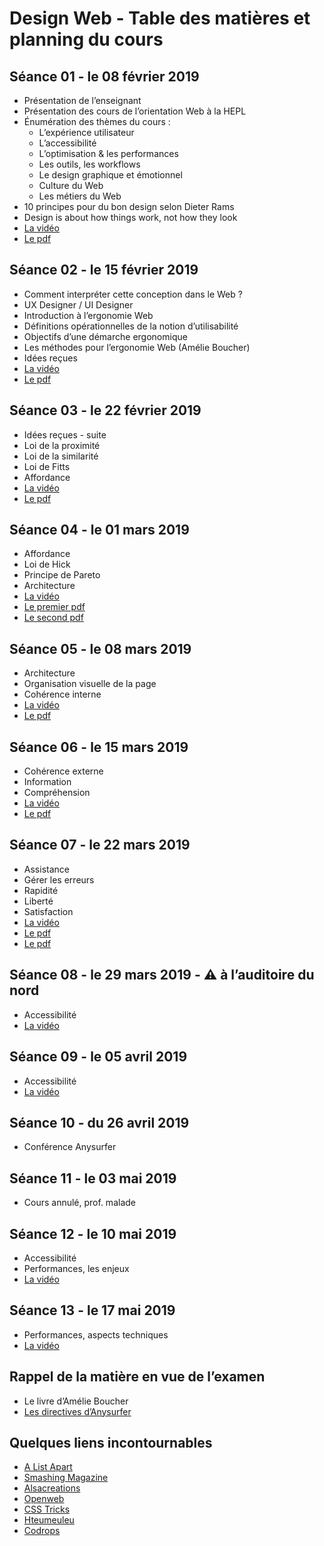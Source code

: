 # Design Web - Table des matières et planning du cours

## Séance 01 - le 08 février 2019

- Présentation de l’enseignant
- Présentation des cours de l’orientation Web à la HEPL
- Énumération des thèmes du cours :
	- L’expérience utilisateur
	- L’accessibilité
	- L’optimisation & les performances
	- Les outils, les workflows
	- Le design graphique et émotionnel
	- Culture du Web
	- Les métiers du Web
- 10 principes pour du bon design selon Dieter Rams
- Design is about how things work, not how they look
- [La vidéo](https://youtu.be/YwzCXfM5b-I)
- [Le pdf](https://fr.slideshare.net/secret/ai3VrzYlq3lSF0)

## Séance 02 - le 15 février 2019

- Comment interpréter cette conception dans le Web ?
- UX Designer / UI Designer
- Introduction à l’ergonomie Web
- Définitions opérationnelles de la notion d’utilisabilité
- Objectifs d’une démarche ergonomique
- Les méthodes pour l’ergonomie Web (Amélie Boucher)
- Idées reçues
- [La vidéo](https://youtu.be/ksBA56EAJq4)
- [Le pdf](https://fr.slideshare.net/secret/Jjuxk3DBC5ZJiN)

## Séance 03 - le 22 février 2019

- Idées reçues - suite
- Loi de la proximité
- Loi de la similarité
- Loi de Fitts
- Affordance
- [La vidéo](https://youtu.be/ghIvUtgcvLU)
- [Le pdf](https://www.slideshare.net/secret/o0S80eWa8B1K5Y)

## Séance 04 - le 01 mars 2019

- Affordance
- Loi de Hick
- Principe de Pareto
- Architecture
- [La vidéo](https://youtu.be/O40h9kezdo0)
- [Le premier pdf](https://www.slideshare.net/secret/oe7Lh5PST8towC)
- [Le second pdf](https://www.slideshare.net/secret/xjsZE6NWDaiftj)

## Séance 05 - le 08 mars 2019

- Architecture
- Organisation visuelle de la page
- Cohérence interne
- [La vidéo](https://youtu.be/XdX2gLtHe4w)
- [Le pdf](https://www.slideshare.net/secret/xjsZE6NWDaiftj)

## Séance 06 - le 15 mars 2019

- Cohérence externe
- Information
- Compréhension
- [La vidéo](https://youtu.be/zZGIxNXt-Rc)
- [Le pdf](https://www.slideshare.net/secret/xjsZE6NWDaiftj)

## Séance 07 - le 22 mars 2019

- Assistance
- Gérer les erreurs
- Rapidité
- Liberté
- Satisfaction
- [La vidéo](https://youtu.be/XtVA-iCXLpY)
- [Le pdf](https://www.slideshare.net/secret/1V65aZr9zu6PK6)
- [Le pdf](https://speakerdeck.com/dominiquevilain/design-web-theorie-2018-cours-09-1)

## Séance 08 - le 29 mars 2019 - ⚠️ à l’auditoire du nord

- Accessibilité
- [La vidéo](https://youtu.be/7yAcZH_hG2U)

## Séance 09 - le 05 avril 2019

- Accessibilité
- [La vidéo](https://youtu.be/CMgLlSWtSXU)

## Séance 10 - du 26 avril 2019

- Conférence Anysurfer

## Séance 11 - le 03 mai 2019

- Cours annulé, prof. malade

## Séance 12 - le 10 mai 2019

- Accessibilité
- Performances, les enjeux
- [La vidéo](https://youtu.be/Z5PH2_937h0)
	
## Séance 13 - le 17 mai 2019

- Performances, aspects techniques
- [La vidéo](https://youtu.be/KXsVpSVVbMo)

## Rappel de la matière en vue de l’examen
- Le livre d’Amélie Boucher
- [Les directives d’Anysurfer](http://www.anysurfer.be/fr/en-pratique/directives)

## Quelques liens incontournables
- [A List Apart](http://www.alistapart.com)
- [Smashing Magazine](http://www.smashingmagazine.com)
- [Alsacreations](http://www.alsacreations.com)
- [Openweb](http://openweb.eu.org)
- [CSS Tricks](http://www.css-tricks.com)
- [Hteumeuleu](http://www.hteumeuleu.fr)
- [Codrops](http://tympanus.net/codrops/)
